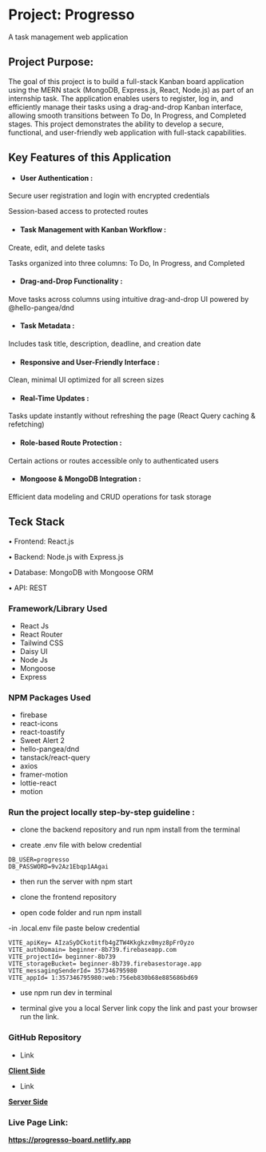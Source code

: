 
# Project: Progresso

A task management web application


## Project Purpose:

The goal of this project is to build a full-stack Kanban board application using the MERN stack (MongoDB, Express.js, React, Node.js) as part of an internship task. The application enables users to register, log in, and efficiently manage their tasks using a drag-and-drop Kanban interface, allowing smooth transitions between To Do, In Progress, and Completed stages. This project demonstrates the ability to develop a secure, functional, and user-friendly web application with full-stack capabilities.

## Key Features of this Application

* #### User Authentication :

Secure user registration and login with encrypted credentials

Session-based access to protected routes

* #### Task Management with Kanban Workflow :

Create, edit, and delete tasks

Tasks organized into three columns: To Do, In Progress, and Completed

* #### Drag-and-Drop Functionality :

Move tasks across columns using intuitive drag-and-drop UI powered by @hello-pangea/dnd

* #### Task Metadata :

Includes task title, description, deadline, and creation date

* #### Responsive and User-Friendly Interface :

Clean, minimal UI optimized for all screen sizes

* #### Real-Time Updates :

Tasks update instantly without refreshing the page (React Query caching & refetching)

* #### Role-based Route Protection :

Certain actions or routes accessible only to authenticated users

* #### Mongoose & MongoDB Integration :

Efficient data modeling and CRUD operations for task storage


## Teck Stack

• Frontend: React.js 

• Backend: Node.js with Express.js

• Database: MongoDB with Mongoose ORM

• API: REST 

### Framework/Library Used

* React Js
* React Router
* Tailwind CSS
* Daisy UI
* Node Js
* Mongoose
* Express


### NPM Packages Used
* firebase
* react-icons
* react-toastify
* Sweet Alert 2
* hello-pangea/dnd
* tanstack/react-query
* axios
* framer-motion
* lottie-react
* motion



### Run the project locally step-by-step guideline :

- clone the backend repository and run npm install from the terminal

- create .env file with below credential
```
DB_USER=progresso
DB_PASSWORD=9v2Az1Ebqp1AAgai

```
- then run the server with npm start

- clone the frontend repository 

- open code folder and run npm install 

-in .local.env file paste below credential
```
VITE_apiKey= AIzaSyDCkotitfb4gZTW4Kkgkzx0myz8pFrOyzo
VITE_authDomain= beginner-8b739.firebaseapp.com
VITE_projectId= beginner-8b739
VITE_storageBucket= beginner-8b739.firebasestorage.app
VITE_messagingSenderId= 357346795980
VITE_appId= 1:357346795980:web:756eb830b68e885686bd69
```
- use npm run dev in terminal

- terminal give you a local Server link copy the link and past your browser run the link. 

### GitHub Repository
* Link

**[Client Side](https://github.com/bornilshopno/progresso_client_side)**

* Link

**[Server Side](https://github.com/bornilshopno/progresso-server-side-mongoose)**

### Live Page Link:

**https://progresso-board.netlify.app**

